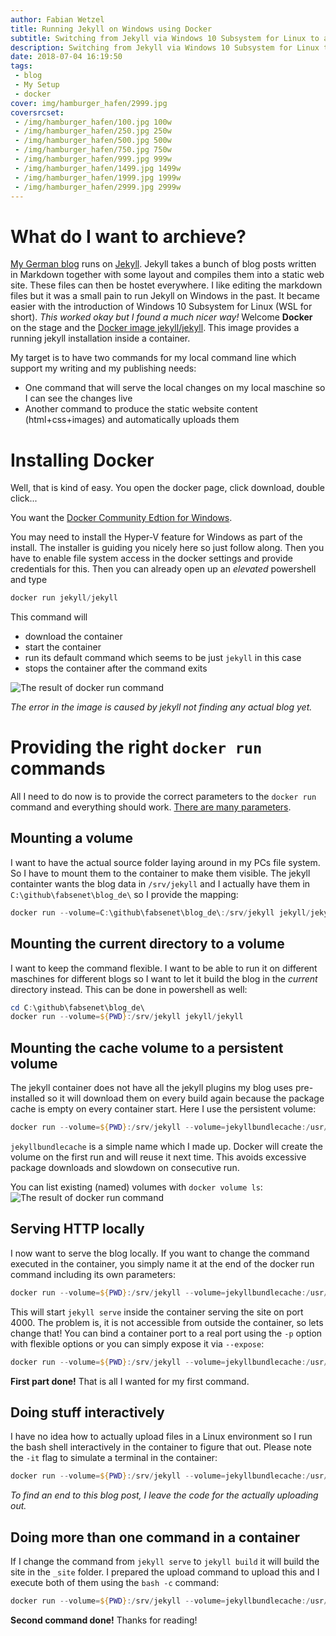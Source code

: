 ```yaml
---
author: Fabian Wetzel
title: Running Jekyll on Windows using Docker
subtitle: Switching from Jekyll via Windows 10 Subsystem for Linux to a Docker containter based local build is easier than I thought
description: Switching from Jekyll via Windows 10 Subsystem for Linux to a Docker containter based local build is easier than I thought. Continue reading this in my blog.
date: 2018-07-04 16:19:50
tags:
 - blog
 - My Setup
 - docker
cover: img/hamburger_hafen/2999.jpg
coversrcset: 
 - /img/hamburger_hafen/100.jpg 100w
 - /img/hamburger_hafen/250.jpg 250w
 - /img/hamburger_hafen/500.jpg 500w
 - /img/hamburger_hafen/750.jpg 750w
 - /img/hamburger_hafen/999.jpg 999w
 - /img/hamburger_hafen/1499.jpg 1499w
 - /img/hamburger_hafen/1999.jpg 1999w
 - /img/hamburger_hafen/2999.jpg 2999w
---
```

# What do I want to archieve?

[My German blog](https://fabse.net) runs on [Jekyll](https://jekyllrb.com/). Jekyll takes a bunch of blog posts written in Markdown together with some layout and compiles them into a static web site. These files can then be hostet everywhere. I like editing the markdown files but it was a small pain to run Jekyll on Windows in the past. It became easier with the introduction of Windows 10 Subsystem for Linux (WSL for short). _This worked okay but I found a much nicer way!_ Welcome **Docker** on the stage and the [Docker image jekyll/jekyll](https://hub.docker.com/r/jekyll/jekyll/). This image provides a running jekyll installation inside a container.

My target is to have two commands for my local command line which support my writing and my publishing needs:

- One command that will serve the local changes on my local maschine so I can see the changes live
- Another command to produce the static website content (html+css+images) and automatically uploads them

# Installing Docker

Well, that is kind of easy. You open the docker page, click download, double click... 

You want the [Docker Community Edtion for Windows](https://store.docker.com/editions/community/docker-ce-desktop-windows).

You may need to install the Hyper-V feature for Windows as part of the install. The installer is guiding you nicely here so just follow along. Then you have to enable file system access in the docker settings and provide credentials for this. Then you can already open up an *elevated* powershell and type

```powershell
docker run jekyll/jekyll
```

This command will

- download the container
- start the container
- run its default command which seems to be just `jekyll` in this case
- stops the container after the command exits

![The result of docker run command](first_docker_run.png)

*The error in the image is caused by jekyll not finding any actual blog yet.*

# Providing the right `docker run` commands

All I need to do now is to provide the correct parameters to the `docker run` command and everything should work. [There are many parameters](https://docs.docker.com/engine/reference/run/).

## Mounting a volume

I want to have the actual source folder laying around in my PCs file system. So I have to mount them to the container to make them visible. The jekyll containter wants the blog data in `/srv/jekyll` and I actually have them in `C:\github\fabsenet\blog_de\` so I provide the mapping:

```powershell
docker run --volume=C:\github\fabsenet\blog_de\:/srv/jekyll jekyll/jekyll
```

## Mounting the current directory to a volume

I want to keep the command flexible. I want to be able to run it on different maschines for different blogs so I want to let it build the blog in the *current* directory instead. This can be done in powershell as well:

```powershell
cd C:\github\fabsenet\blog_de\
docker run --volume=${PWD}:/srv/jekyll jekyll/jekyll
```

## Mounting the cache volume to a persistent volume

The jekyll container does not have all the jekyll plugins my blog uses pre-installed so it will download them on every build again because the package cache is empty on every container start. Here I use the persistent volume:

```powershell
docker run --volume=${PWD}:/srv/jekyll --volume=jekyllbundlecache:/usr/local/bundle jekyll/jekyll
```

`jekyllbundlecache` is a simple name which I made up. Docker will create the volume on the first run and will reuse it next time. This avoids excessive package downloads and slowdown on consecutive run.

You can list existing (named) volumes with `docker volume ls`:
![The result of docker run command](first_docker_run.png)

## Serving HTTP locally

I now want to serve the blog locally. If you want to change the command executed in the container, you simply name it at the end of the docker run command including its own parameters:

```powershell
docker run --volume=${PWD}:/srv/jekyll --volume=jekyllbundlecache:/usr/local/bundle jekyll/jekyll jekyll serve
```

This will start `jekyll serve` inside the container serving the site on port 4000. The problem is, it is not accessible from outside the container, so lets change that! You can bind a container port to a real port using the `-p` option with flexible options or you can simply expose it via `--expose`:

```powershell
docker run --volume=${PWD}:/srv/jekyll --volume=jekyllbundlecache:/usr/local/bundle --expose 4000 jekyll/jekyll jekyll serve
```

**First part done!** That is all I wanted for my first command.

## Doing stuff interactively

I have no idea how to actually upload files in a Linux environment so I run the bash shell interactively in the container to figure that out. Please note the `-it` flag to simulate a terminal in the container:

```powershell
docker run --volume=${PWD}:/srv/jekyll --volume=jekyllbundlecache:/usr/local/bundle -it jekyll/jekyll bash
```

*To find an end to this blog post, I leave the code for the actually uploading out.*

## Doing more than one command in a container

If I change the command from `jekyll serve` to `jekyll build` it will build the site in the `_site` folder. I prepared the upload command to upload this and I execute both of them using the `bash -c` command:

```powershell
docker run --volume=${PWD}:/srv/jekyll --volume=jekyllbundlecache:/usr/local/bundle jekyll/jekyll bash -c "jekyll build && echo 'upload command here'"
```

**Second command done!** Thanks for reading!